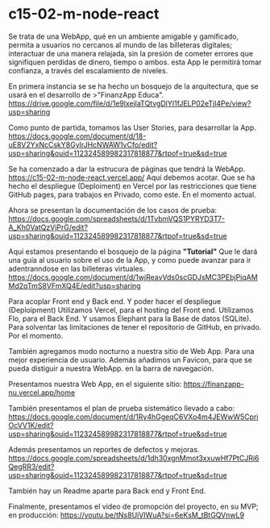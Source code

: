 # c15-02-m-node-react
Se trata de una WebApp, qué en un ambiente amigable y gamificado, permita a usuarios no cercanos al mundo de las billeteras digitales; interactuar de una manera relajada, sin la presión de cometer errores que signifiquen perdidas de dinero, tiempo o ambos. esta App le permitirá tomar confianza, a través del escalamiento de niveles.  

En primera instancia se se ha hecho un bosquejo de la arquitectura, que se usará en el desarrollo de >"FinanzApp Educa".
https://drive.google.com/file/d/1e9lxejlaTQtvgDlYI1fJELP02eTjl4Pe/view?usp=sharing

Como punto de partida, tomamos las User Stories, para desarrollar la App.
https://docs.google.com/document/d/18-uE8V2YxNcCskY8GylrJHcNWAW1vCfo/edit?usp=sharing&ouid=112324589982317818877&rtpof=true&sd=true

Se ha comenzado a dar la estrucura de páginas que tendrá la WebApp. 
https://c15-02-m-node-react.vercel.app/   Aquí debemos acotar. Que se ha hecho el despliegue (Deploiment) en Vercel por las restricciones que tiene GitHub pages, para trabajos en Privado, como este. En el momento actual.

Ahora se presentan la documentación de los casos de prueba:
https://docs.google.com/spreadsheets/d/1TvbmVQS1PYRYD3T7-A_Kh0VatQzVjPrG/edit?usp=sharing&ouid=112324589982317818877&rtpof=true&sd=true

Aquí estamos presentando el bosquejo de la página **"Tutorial"** Que le dará una guía al usuario sobre el uso de la App, y como puede avanzar para ir adentranndose en las billeteras virtuales.
https://docs.google.com/document/d/1wjReavVds0scGDJsMC3PEbjPiqAMMd2qTmS8VFmXQ4E/edit?usp=sharing

Para acoplar Front end y Back end. Y poder hacer el despliegue (Deploipment) Utilizamos Vercel, para el hosting del Front end. Utilizamos Flo, para el Back End. Y usamos Elephant para la Base de datos (SQLite). Para solventar las limitaciones de tener el repositorio de GitHub, en privado. Por el momento.

También agregamos modo nocturno a nuestra sitio de Web App. Para una mejor experiencia de usuario. Además añadimos un Favicon, para que se pueda distiguir a nuestra WebApp. en la barra de navegación.

Presentamos nuestra Web App, en el siguiente sitio: https://finanzapp-nu.vercel.app/home

También presentamos el plan de prueba sistemático llevado a cabo:  https://docs.google.com/document/d/1Ry4hGgeqC6VXo4m4JEWwW5CpriOcVV1K/edit?usp=sharing&ouid=112324589982317818877&rtpof=true&sd=true

Además presentamos un reportes de defectos y mejoras.  https://docs.google.com/spreadsheets/d/1dh30xgnMmot3xxuwHf7PtCJRi6QegRR3/edit?usp=sharing&ouid=112324589982317818877&rtpof=true&sd=true

También hay un Readme aparte para Back end y Front End.

Finalmente, presentamos el video de promopción del proyecto, en su MVP; en producción: https://youtu.be/tNs8UiVIWuA?si=6eKsM_tBtGQVnwL9







